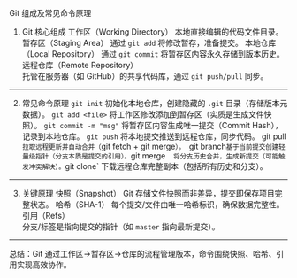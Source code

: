 Git 组成及常见命令原理

1. Git 核心组成
工作区（Working Directory）
  本地直接编辑的代码文件目录。
暂存区（Staging Area）
  通过 `git add` 将修改暂存，准备提交。
本地仓库（Local Repository）
  通过 `git commit` 将暂存区内容永久存储到版本历史。
远程仓库（Remote Repository）  
  托管在服务器（如 GitHub）的共享代码库，通过 `git push/pull` 同步。

---

2. 常见命令原理
`git init`
  初始化本地仓库，创建隐藏的 `.git` 目录（存储版本元数据）。
`git add <file>`
  将工作区修改添加到暂存区（实质是生成文件快照）。
`git commit -m "msg"` 
  将暂存区内容生成唯一提交（Commit Hash），记录到本地仓库。
`git push` 
  将本地提交推送到远程仓库，同步代码。
git pull`
  拉取远程更新并自动合并（`git fetch + git merge`）。
`git branch`
  基于当前提交创建轻量级指针（分支本质是提交的引用）。
`git merge`  
  将分支历史合并，生成新提交（可能触发冲突解决）。
`git clone` 
  下载远程仓库完整副本（包括所有历史和分支）。

---

3. 关键原理
快照（Snapshot） 
  Git 存储文件快照而非差异，提交即保存项目完整状态。
哈希（SHA-1） 
  每个提交/文件由唯一哈希标识，确保数据完整性。
引用（Refs）  
  分支/标签是指向提交的指针（如 `master` 指向最新提交）。

---
总结：Git 通过工作区→暂存区→仓库的流程管理版本，命令围绕快照、哈希、引用实现高效协作。
